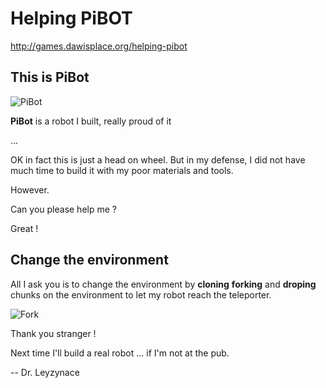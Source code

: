 # Helping PiBOT

http://games.dawisplace.org/helping-pibot


## This is PiBot

![PiBot](http://blog.dawisplace.org/wp-content/uploads/2012/11/hp_cameraleft1.png)

__PiBot__ is a robot I built, really proud of it

... 

OK in fact this is just a head on wheel. But in my defense, I did not have much time to build it with my poor materials and tools.

However.

Can you please help me ?

Great !

## Change the environment

All I ask you is to change the environment by __cloning__ __forking__ and __droping__ chunks on the environment to let my robot reach the teleporter.

![Fork](http://blog.dawisplace.org/wp-content/uploads/2012/11/hp_fork.png)

Thank you stranger !

Next time I'll build a real robot ... if I'm not at the pub.

-- Dr. Leyzynace



